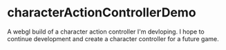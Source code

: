# characterActionControllerDemo
A webgl build of a character action controller I'm devloping. I hope to continue development and create a character controller for a future game.
